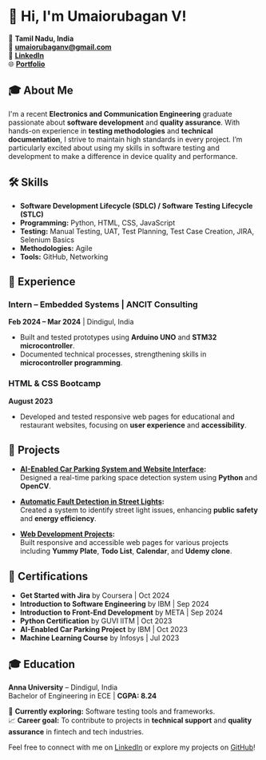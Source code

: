 
# 👋 Hi, I'm Umaiorubagan V!

📍 **Tamil Nadu, India**  
📧 **[umaiorubaganv@gmail.com](mailto:umaiorubaganv@gmail.com)**  
🔗 **[LinkedIn](https://linkedin.com/in/umaiorubagan-v/)**  
🌐 **[Portfolio](https://umaiorubagan08.github.io)**



## 🎓 About Me
I'm a recent **Electronics and Communication Engineering** graduate passionate about **software development** and **quality assurance**. With hands-on experience in **testing methodologies** and **technical documentation**, I strive to maintain high standards in every project. I’m particularly excited about using my skills in software testing and development to make a difference in device quality and performance.

## 🛠️ Skills
- **Software Development Lifecycle (SDLC) / Software Testing Lifecycle (STLC)**
- **Programming:** Python, HTML, CSS, JavaScript
- **Testing:** Manual Testing, UAT, Test Planning, Test Case Creation, JIRA, Selenium Basics
- **Methodologies:** Agile
- **Tools:** GitHub, Networking

## 💼 Experience
### Intern – Embedded Systems | ANCIT Consulting  
**Feb 2024 – Mar 2024** | Dindigul, India  
- Built and tested prototypes using **Arduino UNO** and **STM32 microcontroller**.
- Documented technical processes, strengthening skills in **microcontroller programming**.

### HTML & CSS Bootcamp  
**August 2023**  
- Developed and tested responsive web pages for educational and restaurant websites, focusing on **user experience** and **accessibility**.

## 🚀 Projects
- **[AI-Enabled Car Parking System and Website Interface](https://github.com/Umaiorubagan08/AI_Car_Parking_Project):**  
  Designed a real-time parking space detection system using **Python** and **OpenCV**.

- **[Automatic Fault Detection in Street Lights](https://github.com/Umaiorubagan08/Automatic-Fault-Detection-in-Street-Lights):**  
  Created a system to identify street light issues, enhancing **public safety** and **energy efficiency**.

- **[Web Development Projects](https://umaiorubagan08.github.io):**  
  Built responsive and accessible web pages for various projects including **Yummy Plate**, **Todo List**, **Calendar**, and **Udemy clone**.

## 📜 Certifications
- **Get Started with Jira** by Coursera | Oct 2024
- **Introduction to Software Engineering** by IBM | Sep 2024
- **Introduction to Front-End Development** by META | Sep 2024
- **Python Certification** by GUVI IITM | Oct 2023
- **AI-Enabled Car Parking Project** by IBM | Oct 2023
- **Machine Learning Course** by Infosys | Jul 2023

## 🎓 Education
**Anna University** – Dindigul, India  
Bachelor of Engineering in ECE | **CGPA: 8.24**


🌱 **Currently exploring:** Software testing tools and frameworks.  
📈 **Career goal:** To contribute to projects in **technical support** and **quality assurance** in fintech and tech industries.


Feel free to connect with me on [LinkedIn](https://linkedin.com/in/umaiorubagan-v/) or explore my projects on [GitHub](https://github.com/Umaiorubagan08)!
